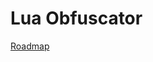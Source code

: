 # Lua Obfuscator

[Roadmap](https://inexpensive-loganberry-031.notion.site/57eed8a90d1341a896166df15762b311?v=6d0c5cd058b441eca52df3dff1da3b05)